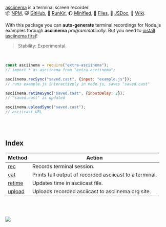 [asciinema] is a terminal screen recorder.<br>
:package: [NPM](https://www.npmjs.com/package/extra-asciinema),
:smiley_cat: [GitHub](https://github.com/orgs/nodef/packages?repo_name=extra-asciinema),
:running: [RunKit](https://npm.runkit.com/extra-asciinema),
:moon: [Minified](https://www.npmjs.com/package/extra-asciinema.min),
:scroll: [Files](https://unpkg.com/extra-asciinema/),
:newspaper: [JSDoc](https://nodef.github.io/extra-asciinema/),
:blue_book: [Wiki](https://github.com/nodef/extra-asciinema/wiki/).

With this package you can **auto-generate** terminal recordings
for Node.js examples through **asciinema** *programmatically*.
But you need to [install asciinema first]!

> Stability: Experimental.

<br>

```javascript
const asciinema = require("extra-asciinema");
// import * as asciinema from "extra-asciinema";

asciinema.recSync("saved.cast", {input: "example.js"});
// runs example.js interactively in node.js, saves "saved.cast"

asciinema.retimeSync("saved.cast", {inputDelay: 2});
// "saved.cast" is updated

asciinema.uploadSync("saved.cast");
// asciicast URL
```

<br>
<br>


## Index

| Method   | Action                                                  |
| -------- | ------------------------------------------------------- |
| [rec]    | Records terminal session.                               |
| [cat]    | Prints full output of recorded asciicast to a terminal. |
| [retime] | Updates time in asciicast file.                         |
| [upload] | Uploads recorded asciicast to asciinema.org site.       |

<br>
<br>

[![](https://img.youtube.com/vi/rjDX5ItsOnQ/maxresdefault.jpg)](https://www.youtube.com/watch?v=rjDX5ItsOnQ)

[asciinema]: https://asciinema.org
[browserify]: https://www.npmjs.com/package/browserify
[rollup]: https://www.npmjs.com/package/rollup
[uglify-js]: https://www.npmjs.com/package/uglify-js
[install asciinema first]: https://asciinema.org/docs/installation
[rec]: https://github.com/nodef/extra-asciinema/wiki/rec
[cat]: https://github.com/nodef/extra-asciinema/wiki/cat
[retime]: https://github.com/nodef/extra-asciinema/wiki/retime
[upload]: https://github.com/nodef/extra-asciinema/wiki/upload
[:ledger:]: https://unpkg.com/extra-asciinema/
